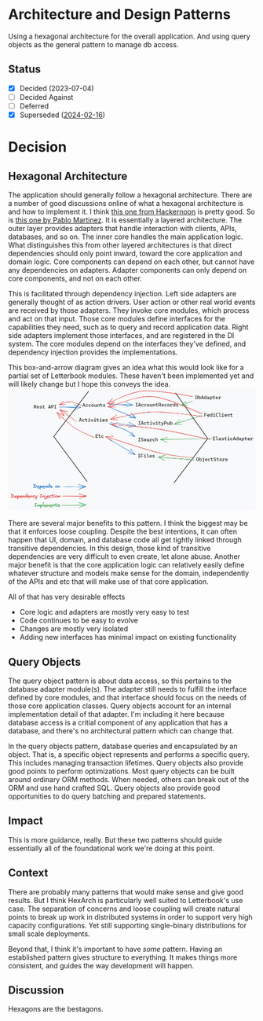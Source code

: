 ﻿# Architecture and Design Patterns

Using a hexagonal architecture for the overall application. And using query objects as the general pattern to manage db access.

## Status

- [x] Decided (2023-07-04)
- [ ] Decided Against
- [ ] Deferred
- [x] Superseded ([2024-02-16][adr-08])

# Decision

## Hexagonal Architecture

The application should generally follow a hexagonal architecture. There are a number of good discussions online of what a hexagonal architecture is and how to implement it. I think [this one from Hackernoon](https://hackernoon.com/hexagonal-architecture-introduction-part-i-e51h36id) is pretty good. So is [this one by Pablo Martinez](https://medium.com/ssense-tech/hexagonal-architecture-there-are-always-two-sides-to-every-story-bc0780ed7d9c). It is essentially a layered architecture. The outer layer provides adapters that handle interaction with clients, APIs, databases, and so on. The inner core handles the main application logic. What distinguishes this from other layered architectures is that direct dependencies should only point inward, toward the core application and domain logic. Core components can depend on each other, but cannot have any dependencies on adapters. Adapter components can only depend on core components, and not on each other.

This is facilitated through dependency injection. Left side adapters are generally thought of as action drivers. User action or other real world events are received by those adapters. They invoke core modules, which process and act on that input. Those core modules define interfaces for the capabilities they need, such as to query and record application data. Right side adapters implement those interfaces, and are registered in the DI system. The core modules depend on the interfaces they've defined, and dependency injection provides the implementations.

This box-and-arrow diagram gives an idea what this would look like for a partial set of Letterbook modules. These haven't been implemented yet and will likely change but I hope this conveys the idea.
![hexagonal-architecture.png](assets/hexagonal-architecture.png)

There are several major benefits to this pattern. I think the biggest may be that it enforces loose coupling. Despite the best intentions, it can often happen that UI, domain, and database code all get tightly linked through transitive dependencies. In this design, those kind of transitive dependencies are very difficult to even create, let alone abuse. Another major benefit is that the core application logic can relatively easily define whatever structure and models make sense for the domain, independently of the APIs and etc that will make use of that core application.

All of that has very desirable effects

* Core logic and adapters are mostly very easy to test
* Code continues to be easy to evolve
* Changes are mostly very isolated
* Adding new interfaces has minimal impact on existing functionality

## Query Objects

The query object pattern is about data access, so this pertains to the database adapter module(s). The adapter still needs to fulfill the interface defined by core modules, and that interface should focus on the needs of those core application classes. Query objects account for an internal implementation detail of that adapter. I'm including it here because database access is a critial component of any application that has a database, and there's no architectural pattern which can change that.

In the query objects pattern, database queries and encapsulated by an object. That is, a specific object represents and performs a specific query. This includes managing transaction lifetimes. Query objects also provide good points to perform optimizations. Most query objects can be built around ordinary ORM methods. When needed, others can break out of the ORM and use hand crafted SQL. Query objects also provide good opportunities to do query batching and prepared statements.

## Impact

This is more guidance, really. But these two patterns should guide essentially all of the foundational work we're doing at this point.

## Context

There are probably many patterns that would make sense and give good results. But I think HexArch is particularly well suited to Letterbook's use case. The separation of concerns and loose coupling will create natural points to break up work in distributed systems in order to support very high capacity configurations. Yet still supporting single-binary distributions for small scale deployments. 

Beyond that, I think it's important to have *some* pattern. Having an established pattern gives structure to everything. It makes things more consistent, and guides the way development will happen.


## Discussion

Hexagons are the bestagons.

[adr-08]: ./08-architecture-update-01.md